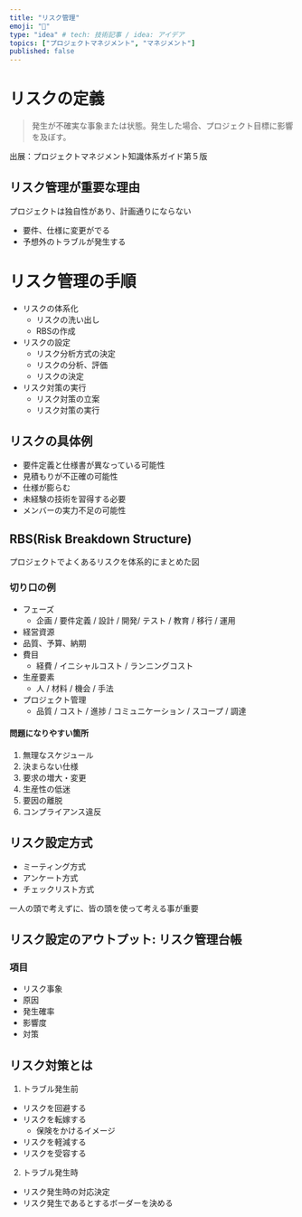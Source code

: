 ```yaml
---
title: "リスク管理"
emoji: "🕌"
type: "idea" # tech: 技術記事 / idea: アイデア
topics: ["プロジェクトマネジメント", "マネジメント"]
published: false
---
```


# リスクの定義

>発生が不確実な事象または状態。発生した場合、プロジェクト目標に影響を及ぼす。

出展：プロジェクトマネジメント知識体系ガイド第５版

## リスク管理が重要な理由
プロジェクトは独自性があり、計画通りにならない
- 要件、仕様に変更がでる
- 予想外のトラブルが発生する

# リスク管理の手順
- リスクの体系化
  - リスクの洗い出し
  - RBSの作成
- リスクの設定
  - リスク分析方式の決定
  - リスクの分析、評価
  - リスクの決定
- リスク対策の実行
  - リスク対策の立案
  - リスク対策の実行

## リスクの具体例
- 要件定義と仕様書が異なっている可能性
- 見積もりが不正確の可能性
- 仕様が膨らむ
- 未経験の技術を習得する必要
- メンバーの実力不足の可能性

## RBS(Risk Breakdown Structure)
プロジェクトでよくあるリスクを体系的にまとめた図

### 切り口の例
- フェーズ
  - 企画 / 要件定義 / 設計 / 開発/ テスト / 教育 / 移行 / 運用　
- 経営資源
- 品質、予算、納期
- 費目
    - 経費 / イニシャルコスト / ランニングコスト
- 生産要素
    - 人 / 材料 / 機会 / 手法
- プロジェクト管理
    - 品質 / コスト / 進捗 / コミュニケーション / スコープ / 調達

#### 問題になりやすい箇所
1. 無理なスケジュール
2. 決まらない仕様
3. 要求の増大・変更
4. 生産性の低迷
5. 要因の離脱
6. コンプライアンス違反

## リスク設定方式
- ミーティング方式
- アンケート方式
- チェックリスト方式

一人の頭で考えずに、皆の頭を使って考える事が重要

## リスク設定のアウトプット: リスク管理台帳
### 項目
- リスク事象
- 原因
- 発生確率
- 影響度
- 対策

## リスク対策とは
1. トラブル発生前
- リスクを回避する
- リスクを転嫁する
    - 保険をかけるイメージ
- リスクを軽減する
- リスクを受容する
2. トラブル発生時
- リスク発生時の対応決定
- リスク発生であるとするボーダーを決める

